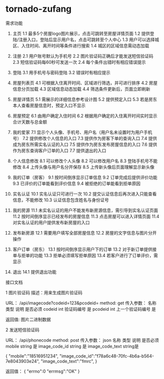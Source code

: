 # tornado-zufang

需求功能

1. 主页
    1.1 最多5个房屋logo图片展示，点击可跳转至房屋详情页面
    1.2 提供登陆/注册入口，登陆后显示用户名，点击可跳转至个人中心
    1.3 用户可以选择城区、入住时间、离开时间等条件进行搜索
    1.4 城区的区域信息需动态加载

2. 注册
    2.1 用户账号默认为手机号
    2.2 图片验证码正确后才能发送短信验证码
    2.3 短信验证码每60秒可发送一次
    2.4 每个条件出错时有相应错误提示

3. 登陆
    3.1 用手机号与密码登陆
    3.2 错误时有相应提示

4. 房屋列表页
    4.1 可根据入住离开时间、区域进行筛选，并可进行排序
    4.2 房屋信息分页加载
    4.3 区域信息动态加载
    4.4 筛选条件更新后，页面立即刷新

5. 房屋详情页
    5.1 需展示的详细信息参考设计图
    5.2 提供预定入口
    5.3 若是房东本人查看房屋信息时，预定入口不显示

6. 房屋预定
    6.1 由用户确定入住时间
    6.2 根据用户确定的入住离开时间实时显示合计天数与总金额

7. 我的爱家
    7.1 显示个人头像、手机号、用户名（用户名未设置时为用户手机号）
    7.2 提供修改个人信息的入口
    7.3 提供作为房客下单的查询入口
    7.4 提供成为房东所需实名认证的入口
    7.5 提供作为房东发布房屋信息的入口
    7.6 提供作为房东查询客户订单的入口
    7.7 提供退出的入口

8. 个人信息修改
    8.1 可以修改个人头像
    8.2 可以修改用户名
    8.3 登陆手机号不能修改
    8.4 上传头像与用户名分开保存
    8.5 上传新头像后页面理解显示新头像

9. 我的订单（房客）
    9.1 按时间倒序显示订单信息
    9.2 订单完成后提供评价功能
    9.3 已评价的订单能看到评价信息
    9.4 被拒绝的订单能看到拒单原因

10. 实名认证
    10.1 实名认证只可进行一次
    10.2 提交认证信息后再次进入只能查看信息，不能修改
    10.3 认证信息包含姓名与身份证号

11. 我的房源
    11.1 未实名认证的用户不能发布新房源信息，需引导到实名认证页面
    11.2 按时间倒序显示已经发布的房屋信息
    11.3 点击房屋可以进入详情页面
    11.4 对实名认证的用户提供发布新房屋的入口

12. 发布新房源
    12.1 需要用户填写全部房屋信息
    12.2 房屋的文字信息与图片分开操作

13. 客户订单（房东）
    13.1 按时间倒序显示用户下的订单
    13.2 对于新订单提供接单与拒单的功能
    13.3 拒单必须填写拒单原因
    13.4 若客户进行了订单评价，需显示

14. 退出
    14.1 提供退出功能



接口文档

1 图片验证码
描述：用来生成图片验证码

URL： /api/imagecode?codeid=123&pcodeid=
method: get
传入参数：
名称   类型   说明           是否必须
codeid  int  验证码编号          是
pcodeid int 上一个验证码编号      是

返回值:
图片二进制数据

2 发送短信验证码


URL： /api/phonecode
method: post
传入参数： json
名称   类型  说明    是否必须
mobile  string         是
image_code_id  string  是
image_code_text  string是

{
   "mobile":"18516951234",
   "image_code_id":"f78a6c48-70fc-4b6a-b564-7e8043903e24",
   "image_code_text":"fmrc",
}

返回值：
{
  "errno":0
  "errmsg":"OK"
}

